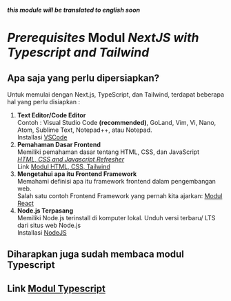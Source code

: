 _***this module will be translated to english soon***_

# *Prerequisites* Modul *NextJS with Typescript and Tailwind*

## Apa saja yang perlu dipersiapkan?

Untuk memulai dengan Next.js, TypeScript, dan Tailwind, terdapat beberapa hal yang perlu disiapkan :
1. **Text Editor/Code Editor** <br/>
Contoh : Visual Studio Code **(recommended)**, GoLand, Vim, Vi, Nano, Atom, Sublime Text, Notepad++, atau Notepad. <br/>
Installasi [VSCode](https://code.visualstudio.com/download)
2. **Pemahaman Dasar Frontend** <br/>
Memiliki pemahaman dasar tentang HTML, CSS, dan JavaScript <br/>
[*HTML, CSS and Javascript Refresher*](https://www.freecodecamp.org/news/html-css-and-javascript-explained-for-beginners/)<br/>
Link [Modul HTML, CSS, Tailwind](https://github.com/Lab-RPL-ITS/modul-html-css-tailwind)
3. **Mengetahui apa itu Frontend Framework** <br/>
 Memahami definisi apa itu framework frontend dalam pengembangan web. <br/>
 Salah satu contoh Frontend Framework yang pernah kita ajarkan: [Modul React](https://github.com/rizqitsani/modul-lbe-rpl-2021)
4. **Node.js Terpasang** <br/>
Memiliki Node.js terinstall di komputer lokal. Unduh versi terbaru/ LTS dari situs web Node.js <br/>
Installasi [NodeJS](https://nodejs.org/en/download/)

## Diharapkan juga sudah membaca modul Typescript

## Link [Modul Typescript](https://github.com/Lab-RPL-ITS/modul-typescript-2022)


